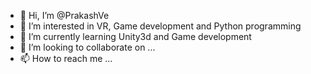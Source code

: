 - 👋 Hi, I’m @PrakashVe
- 👀 I’m interested in VR, Game development and Python programming 
- 🌱 I’m currently learning Unity3d and Game development
- 💞️ I’m looking to collaborate on ...
- 📫 How to reach me ...

<!---
PrakashVe/PrakashVe is a ✨ special ✨ repository because its `README.md` (this file) appears on your GitHub profile.
You can click the Preview link to take a look at your changes.
--->

